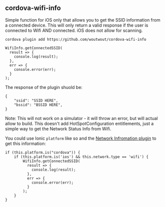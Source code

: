 
cordova-wifi-info
------------------------

Simple function for iOS only that allows you to get the SSID information from a connected device. This will only return a valid response if the user is connected to Wifi AND connected. iOS does not allow for scanning.

`cordova plugin add https://github.com/woutwout/cordova-wifi-info`


```
WifiInfo.getConnectedSSID(
  result => {
    console.log(result);
  },
  err => {
    console.error(err);
  }
);
```

The response of the plugin shuold be:

```
{
    "ssid": "SSID HERE",
    "bssid": "BSSID HERE",
}
```

Note: This will not work on a simulator - it will throw an error, but will actual allow to build. This doesn't add HotSpotConfiguration entitlements, just a simple way to get the Network Status Info from Wifi.

You could use Ionic `platform` like so and the [Network Infromation plugin](https://ionicframework.com/docs/native/network/) to get this information:

```
if (this.platform.is("cordova")) {
	if (this.platform.is('ios') && this.network.type == 'wifi') {
		WifiInfo.getConnectedSSID(
		  result => {
		    console.log(result);
		  },
		  err => {
		    console.error(err);
		  }
		);
	}
}
```
